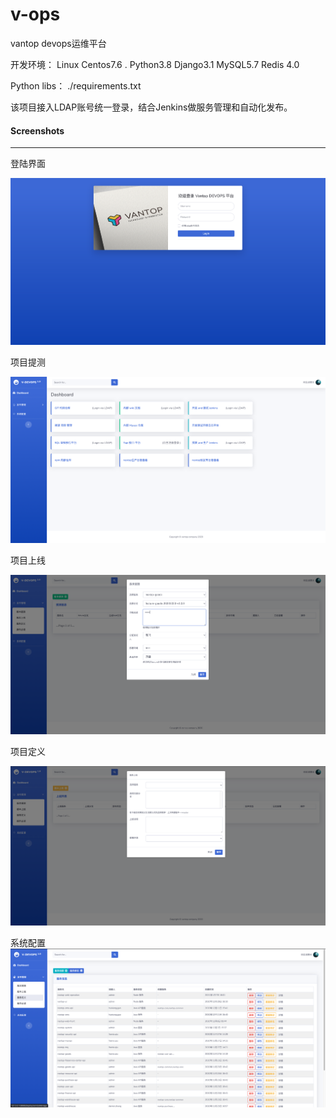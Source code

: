 # v-ops
vantop devops运维平台

开发环境： Linux Centos7.6 . Python3.8  Django3.1  MySQL5.7 Redis 4.0

Python libs： ./requirements.txt


该项目接入LDAP账号统一登录，结合Jenkins做服务管理和自动化发布。

#### Screenshots
-----------
登陆界面

![](https://github.com/hujingguang/v-ops/blob/main/screen/1.png)


项目提测

![](https://github.com/hujingguang/v-ops/blob/main/screen/2.png)

项目上线

![](https://github.com/hujingguang/v-ops/blob/main/screen/3.png)

项目定义

![](https://github.com/hujingguang/v-ops/blob/main/screen/4.png)

系统配置
![](https://github.com/hujingguang/v-ops/blob/main/screen/5.png)
